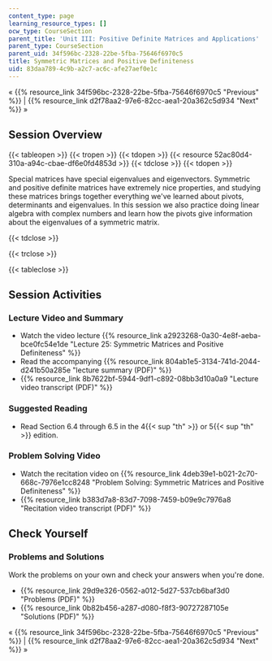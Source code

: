 ```yaml
---
content_type: page
learning_resource_types: []
ocw_type: CourseSection
parent_title: 'Unit III: Positive Definite Matrices and Applications'
parent_type: CourseSection
parent_uid: 34f596bc-2328-22be-5fba-75646f6970c5
title: Symmetric Matrices and Positive Definiteness
uid: 83daa789-4c9b-a2c7-ac6c-afe27aef0e1c
---
```


« {{% resource_link 34f596bc-2328-22be-5fba-75646f6970c5 "Previous" %}} | {{% resource_link d2f78aa2-97e6-82cc-aea1-20a362c5d934 "Next" %}} »

Session Overview
----------------

{{< tableopen >}}
{{< tropen >}}
{{< tdopen >}}
{{< resource 52ac80d4-310a-a94c-cbae-df6e0fd4853d >}}
{{< tdclose >}}
{{< tdopen >}}


Special matrices have special eigenvalues and eigenvectors. Symmetric and positive definite matrices have extremely nice properties, and studying these matrices brings together everything we've learned about pivots, determinants and eigenvalues. In this session we also practice doing linear algebra with complex numbers and learn how the pivots give information about the eigenvalues of a symmetric matrix.


{{< tdclose >}}

{{< trclose >}}

{{< tableclose >}}

Session Activities
------------------

### Lecture Video and Summary

*   Watch the video lecture {{% resource_link a2923268-0a30-4e8f-aeba-bce0fc54e1de "Lecture 25: Symmetric Matrices and Positive Definiteness" %}}
*   Read the accompanying {{% resource_link 804ab1e5-3134-741d-2044-d241b50a285e "lecture summary (PDF)" %}}
*   {{% resource_link 8b7622bf-5944-9df1-c892-08bb3d10a0a9 "Lecture video transcript (PDF)" %}}

### Suggested Reading

*   Read Section 6.4 through 6.5 in the 4{{< sup "th" >}} or 5{{< sup "th" >}} edition.

### Problem Solving Video

*   Watch the recitation video on {{% resource_link 4deb39e1-b021-2c70-668c-7976e1cc8248 "Problem Solving: Symmetric Matrices and Positive Definiteness" %}}
*   {{% resource_link b383d7a8-83d7-7098-7459-b09e9c7976a8 "Recitation video transcript (PDF)" %}}

Check Yourself
--------------

### Problems and Solutions

Work the problems on your own and check your answers when you're done.

*   {{% resource_link 29d9e326-0562-a012-5d27-537cb6baf3d0 "Problems (PDF)" %}}
*   {{% resource_link 0b82b456-a287-d080-f8f3-90727287105e "Solutions (PDF)" %}}

« {{% resource_link 34f596bc-2328-22be-5fba-75646f6970c5 "Previous" %}} | {{% resource_link d2f78aa2-97e6-82cc-aea1-20a362c5d934 "Next" %}} »